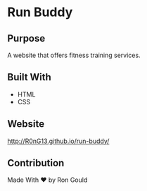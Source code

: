 # Run Buddy

## Purpose
A website that offers fitness training services.

## Built With
* HTML
* CSS

## Website
http://R0nG13.github.io/run-buddy/

## Contribution
Made With ❤ by Ron Gould
